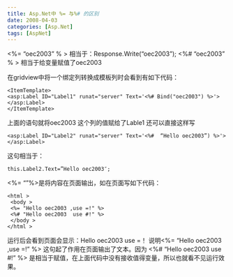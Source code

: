 ```yaml
---
title: Asp.Net中 %= 与%# 的区别
date: 2008-04-03
categories: [Asp.Net]
tags: [AspNet]
---
```


<%= “oec2003” % >  相当于：Response.Write(“oec2003”);
<%# “oec2003” % >  相当于给变量赋值了oec2003

在gridview中将一个绑定列转换成模板列时会看到有如下代码：
<!--more-->

```
<ItemTemplate>
<asp:Label ID="Label1" runat="server" Text='<%# Bind("oec2003") %>'></asp:Label>
</ItemTemplate>
```

上面的语句就将oec2003 这个列的值赋给了Lable1
还可以直接这样写

```
<asp:Label ID="Label2" runat="server" Text='<%#  “Hello oec2003”) %>'></asp:Label>
```

这句相当于：

```
this.Label2.Text=”Hello oec2003″;
```

<%= “”%>是将内容在页面输出，如在页面写如下代码：

```
<html >
 <body >
 <%= "Hello oec2003 ,use =!" %>
 <%# "Hello oec2003  use #!" %>
 </body >
</html >
```

运行后会看到页面会显示：Hello oec2003 use =！ 说明<%= “Hello oec2003 ,use =!” %> 这句起了作用在页面输出了文本。因为 <%# “Hello oec2003  use #!” %>  是相当于赋值，在上面代码中没有接收值得变量，所以也就看不见运行效果。

